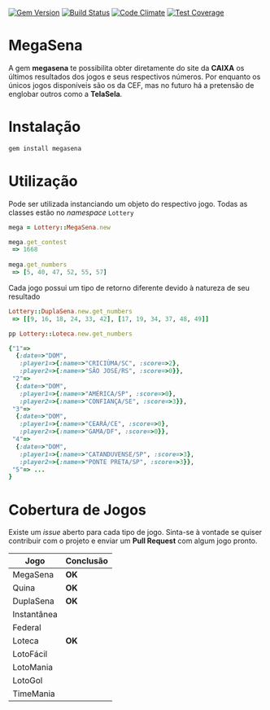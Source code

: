 [![Gem Version](https://badge.fury.io/rb/megasena.svg)](http://badge.fury.io/rb/megasena) [![Build Status](https://travis-ci.org/nanernunes/megasena.svg?branch=master)](https://travis-ci.org/nanernunes/megasena) [![Code Climate](https://codeclimate.com/github/nanernunes/megasena/badges/gpa.svg)](https://codeclimate.com/github/nanernunes/megasena) [![Test Coverage](https://codeclimate.com/github/nanernunes/megasena/badges/coverage.svg)](https://codeclimate.com/github/nanernunes/megasena)

# MegaSena 
A gem **megasena** te possibilita obter diretamente do site da **CAIXA** os últimos resultados dos jogos e seus respectivos números. Por enquanto os únicos jogos disponíveis são os da CEF, mas no futuro há a pretensão de englobar outros  como a **TelaSela**.

# Instalação

```bash
gem install megasena
```

# Utilização

Pode ser utilizada instanciando um objeto do respectivo jogo. Todas as classes estão no *namespace* `Lottery`
```ruby
mega = Lottery::MegaSena.new

mega.get_contest
 => 1668
 
mega.get_numbers
 => [5, 40, 47, 52, 55, 57] 
```

Cada jogo possui um tipo de retorno diferente devido à natureza de seu resultado
```ruby
Lottery::DuplaSena.new.get_numbers
 => [[9, 16, 18, 24, 33, 42], [17, 19, 34, 37, 48, 49]]
 ````

```ruby
pp Lottery::Loteca.new.get_numbers

{"1"=>
  {:date=>"DOM",
   :player1=>{:name=>"CRICIÚMA/SC", :score=>2},
   :player2=>{:name=>"SÃO JOSÉ/RS", :score=>0}},
 "2"=>
  {:date=>"DOM",
   :player1=>{:name=>"AMÉRICA/SP", :score=>0},
   :player2=>{:name=>"CONFIANÇA/SE", :score=>3}},
 "3"=>
  {:date=>"DOM",
   :player1=>{:name=>"CEARÁ/CE", :score=>0},
   :player2=>{:name=>"GAMA/DF", :score=>0}},
 "4"=>
  {:date=>"DOM",
   :player1=>{:name=>"CATANDUVENSE/SP", :score=>3},
   :player2=>{:name=>"PONTE PRETA/SP", :score=>3}},
 "5"=> ...
}
```

# Cobertura de Jogos
Existe um *issue* aberto para cada tipo de jogo. Sinta-se à vontade se quiser contribuir com o projeto e enviar um **Pull Request** com algum jogo pronto.

|Jogo        |Conclusão |
|------------|----------|
|MegaSena    |  **OK**  |
|Quina       |  **OK**  |
|DuplaSena   |  **OK**  |
|Instantânea |          |
|Federal     |          |
|Loteca      |  **OK**  |
|LotoFácil   |          |
|LotoMania   |          |
|LotoGol     |          |
|TimeMania   |          |
